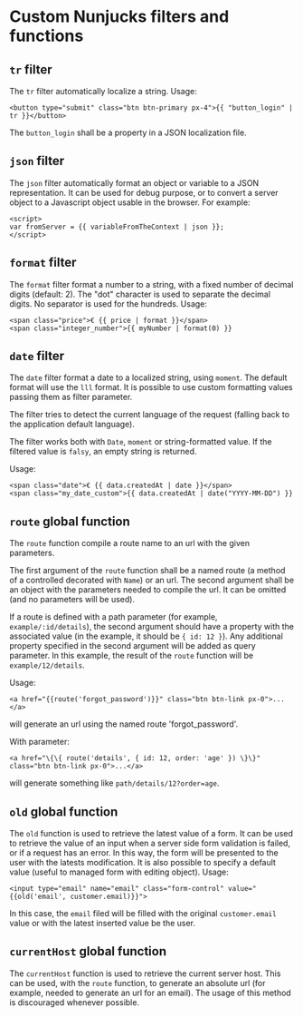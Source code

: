 # Custom Nunjucks filters and functions

## `tr` filter

The `tr` filter automatically localize a string. Usage:

```
<button type="submit" class="btn btn-primary px-4">{{ "button_login" | tr }}</button>
```

The `button_login` shall be a property in a JSON localization file.

## `json` filter

The `json` filter automatically format an object or variable to a JSON representation.
It can be used for debug purpose, or to convert a server object to a Javascript object usable in the browser. For example:

```
<script>
var fromServer = {{ variableFromTheContext | json }};
</script>
```

## `format` filter

The `format` filter format a number to a string, with a fixed number of decimal digits (default: 2). The "dot" character is used to separate the decimal digits. No separator is used for the hundreds.
Usage:

```
<span class="price">€ {{ price | format }}</span>
<span class="integer_number">{{ myNumber | format(0) }}
```

## `date` filter

The `date` filter format a date to a localized string, using `moment`. The default format will use the
`lll` format. It is possible to use custom formatting values passing them as filter parameter.

The filter tries to detect the current language of the request (falling back to the application default language).

The filter works both with `Date`, `moment` or string-formatted value. If the filtered value is `falsy`, an empty string is returned.

Usage:

```
<span class="date">€ {{ data.createdAt | date }}</span>
<span class="my_date_custom">{{ data.createdAt | date("YYYY-MM-DD") }}
```

## `route` global function

The `route` function compile a route name to an url with the given parameters.

The first argument of the `route` function shall be a named route (a method of a controlled decorated with `Name`) or an url.
The second argument shall be an object with the parameters needed to compile the url. It can be omitted (and no parameters will be used).

If a route is defined with a path parameter (for example, `example/:id/details`), the second argument should have a property with the associated value (in the example, it should be `{ id: 12 }`). Any additional property specified in the second argument will be added as query parameter.
In this example, the result of the `route` function will be `example/12/details`.

Usage:

```
<a href="{{route('forgot_password')}}" class="btn btn-link px-0">...</a>
```

will generate an url using the named route 'forgot_password'.

With parameter:

```
<a href="\{\{ route('details', { id: 12, order: 'age' }) \}\}" class="btn btn-link px-0">...</a>
```

will generate something like `path/details/12?order=age`.

## `old` global function

The `old` function is used to retrieve the latest value of a form. It can be used to retrieve the value of an input when a server side form validation is failed, or if a request has an error. In this way, the form will be presented to the user with the latests modification. It is also possible to specify a default value (useful to managed form with editing object).
Usage:

```
<input type="email" name="email" class="form-control" value="{{old('email', customer.email)}}">
```

In this case, the `email` filed will be filled with the original `customer.email` value or with the latest inserted value be the user.

## `currentHost` global function

The `currentHost` function is used to retrieve the current server host. This can be used, with the `route` function, to generate an absolute
url (for example, needed to generate an url for an email). The usage of this method is discouraged whenever possible.
